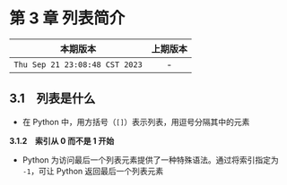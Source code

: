 # 第 3 章 列表简介

|本期版本|上期版本
|:---:|:---:
`Thu Sep 21 23:08:48 CST 2023` | -

## 3.1　列表是什么

* 在 Python 中，用方括号（`[]`）表示列表，用逗号分隔其中的元素

**3.1.2　索引从 0 而不是 1 开始**

* Python 为访问最后一个列表元素提供了一种特殊语法。通过将索引指定为 `-1`，可让 Python 返回最后一个列表元素
